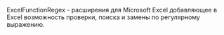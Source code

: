 ExcelFunctionRegex - расширения для Microsoft Excel добавляющее в Excel возможность проверки, поиска и замены по регулярному выражению.
